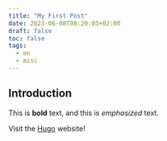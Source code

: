 ```yaml
---
title: "My First Post"
date: 2023-06-08T08:20:03+02:00
draft: false
toc: false
tags:
  - en
  - misc
---
```


## Introduction

This is **bold** text, and this is *emphasized* text.

Visit the [Hugo](https://gohugo.io) website!
